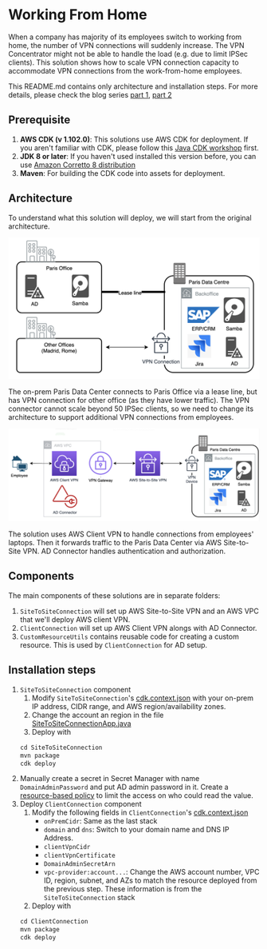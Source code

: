 # Working From Home

When a company has majority of its employees switch to working from home, the number of VPN connections will suddenly increase. The VPN Concentrator might not be able to handle the load (e.g. due to limit IPSec clients). This solution shows how to scale VPN connection capacity to accommodate VPN connections from the work-from-home employees. 

This README.md contains only architecture and installation steps. For more details, please check the blog series [part 1](https://medium.com/i-love-my-local-farmer-engineering-blog/working-from-home-1-2-748d9acc3fb8), [part 2](https://medium.com/i-love-my-local-farmer-engineering-blog/working-from-home-2-2-53142394620b) 

## Prerequisite
1. **AWS CDK (v 1.102.0)**: This solutions use AWS CDK for deployment. If you aren't familiar with CDK, please follow this [Java CDK workshop](https://cdkworkshop.com/50-java.html) first. 
2. **JDK 8 or later**: If you haven't used installed this version before, you can use [Amazon Corretto 8 distribution](https://aws.amazon.com/corretto/)
3. **Maven**: For building the CDK code into assets for deployment. 

## Architecture
To understand what this solution will deploy, we will start from the original architecture.

![](.README_images/on-prem-architecture.png)

The on-prem Paris Data Center connects to Paris Office via a lease line, but has VPN connection for other office (as they have lower traffic). The VPN connector cannot scale beyond 50 IPSec clients, so we need to change its architecture to support additional VPN connections from employees.

![](.README_images/on-aws.png)

The solution uses AWS Client VPN to handle connections from employees' laptops. Then it forwards traffic to the Paris Data Center via AWS Site-to-Site VPN. AD Connector handles authentication and authorization.

## Components 

The main components of these solutions are in separate folders:
1. `SiteToSiteConnection` will set up AWS Site-to-Site VPN and an AWS VPC that we'll deploy AWS client VPN.  
1. `ClientConnection` will set up AWS Client VPN alongs with AD Connector.
1. `CustomResourceUtils` contains reusable code for creating a custom resource. This is used by `ClientConnection` for AD setup.

## Installation steps
1. `SiteToSiteConnection` component
    1. Modify `SiteToSiteConnection`'s [cdk.context.json](SiteToSiteConnection/cdk.context.json) with your on-prem IP address, CIDR range, and AWS region/availability zones.
    1. Change the account an region in the file [SiteToSiteConnectionApp.java](SiteToSiteConnection/src/main/java/com/ilmlf/sitetositeconnection/SiteToSiteConnectionApp.java)
    1. Deploy with
    ```
    cd SiteToSiteConnection
    mvn package
    cdk deploy 
    ```
1. Manually create a secret in Secret Manager with name `DomainAdminPassword` and put AD admin password in it. Create a [resource-based policy](https://docs.aws.amazon.com/secretsmanager/latest/userguide/auth-and-access_resource-based-policies.html) to limit the access on who could read the value.
1. Deploy `ClientConnection` component 
    1. Modify the following fields in `ClientConnection`'s [cdk.context.json](ClientConnection/cdk.context.json) 
        * `onPremCidr`: Same as the last stack
        * `domain` and `dns`: Switch to your domain name and DNS IP Address.
        * `clientVpnCidr`
        * `clientVpnCertificate`
        * `DomainAdminSecretArn`
        * `vpc-provider:account...`: Change the AWS account number, VPC ID, region, subnet, and AZs to match the resource deployed from the previous step. These information is from the  `SiteToSiteConnection` stack
    1. Deploy with
    ```
    cd ClientConnection
    mvn package
    cdk deploy 
    ```
